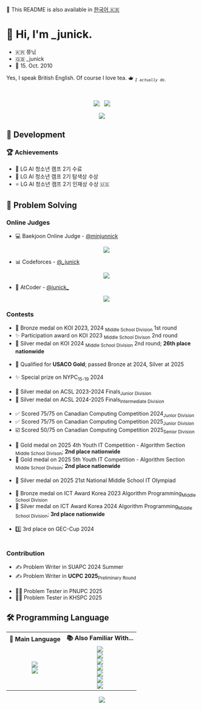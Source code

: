 📄 This README is also available in [한국어 🇰🇷](README-ko.md)

<h1>👋 Hi, I'm _junick.</h1>

<ul>
	<li>🇰🇷 쮸닊</li>
	<li>🇬🇧 _junick</li>
	<li>🎂 15. Oct. 2010</li>
</ul>
<p>
Yes, I speak British English. Of course I love tea. 🫖 <sub><code><i>I actually do.</i></code></sub><br>
</p><br>

<p align="center">
	<a href="mailto:minjunnicky@gmail.com"><img src="https://img.shields.io/badge/Gmail-d14836?style=flat-square&logo=Gmail&logoColor=white&link=minjunnicky@gmail.com"/></a> &nbsp
	<a href="https://solved.ac/minjunnick" target="_blank"><img src="http://mazassumnida.wtf/api/mini/generate_badge?boj=minjunnick"></a>
</p>

<p align="center">
	<img src="https://github-readme-stats.vercel.app/api?username=junick1&show_icons=true&theme=dracula">
</p>

<h2>🔧 Development</h2>
<h3>🏆 Achievements</h3>
<ul>
 <li>📝 LG AI 청소년 캠프 2기 수료</li>
 <li>🔎 LG AI 청소년 캠프 2기 탐색상 수상</li>
 <li>⭐️ LG AI 청소년 캠프 2기 인재상 수상 🇺🇸</li>
</ul>

<h2>🤔 Problem Solving</h2>
<h3>Online Judges</h3>
<ul>
	<li>
		💻 Baekjoon Online Judge - <a href="https://solved.ac/profile/minjunnick">@minjunnick</a>
  		<p align="center"><a href="https://solved.ac/profile/minjunnick" target="_blank"><img src="https://github-readme-solvedac-hyp3rflow.vercel.app/api/?handle=minjunnick"></a></p>
	</li>
	<li>
		📊 Codeforces - <a href="https://codeforces.com/profile/_junick">@_junick</a>
		<p align="center"><a href="https://codeforces.com/profile/_junick"><img src="https://codeforces-readme-stats.vercel.app/api/card?username=_junick"></a></p>
	</li>
	<li>
		📧 AtCoder - <a href="https://atcoder.jp/users/junick_">@junick_</a>
		<p align="center"><a href="https://atcoder.jp/users/junick_" target="_blank"><img src="https://atcoder.junah.dev/v2/generate_badge?name=junick_"></a></p>
	</li>
</ul>

<h3>Contests</h3>
<ul>
	<!-- KOI -->
	<li>🥉 Bronze medal on KOI 2023, 2024 <sub>Middle School Division</sub> 1st round</li>
	<li>✨ Participation award on KOI 2023 <sub>Middle School Divison</sub> 2nd round</li>
	<li>🥈 Silver medal on KOI 2024 <sub>Middle School Division</sub> 2nd round; <b>26th place nationwide</b></li>
	<br>
	<!-- USACO -->
	<li>🥇 Qualified for <b>USACO Gold</b>; passed Bronze at 2024, Silver at 2025</li>
	<br>
	<!-- NYPC -->
	<li>✨ Special prize on NYPC<sub>15-19</sub> 2024</li>
	<br>
	<!-- ACSL -->
	<li>🥈 Silver medal on ACSL 2023-2024 Finals<sub>Junior Division</sub></li>
	<li>🥈 Silver medal on ACSL 2024-2025 Finals<sub>Intermediate Division</sub></li>
	<br>
	<!-- CCC -->
	<li>✅ Scored 75/75 on Canadian Computing Competition 2024<sub>Junior Division</sub></li>
	<li>✅ Scored 75/75 on Canadian Computing Competition 2025<sub>Junior Division</sub></li>
	<li>☑️ Scored 50/75 on Canadian Computing Competition 2025<sub>Senior Division</sub></li>
	<br>
	<!-- Korea Information Technology Promotion Agency -->
 	<li>🥇 Gold medal on 2025 4th Youth IT Competition - Algorithm Section <sub>Middle School Divison</sub>; <b>2nd place nationwide</b></li>
	<li>🥇 Gold medal on 2025 5th Youth IT Competition - Algorithm Section <sub>Middle School Divison</sub>; <b>2nd place nationwide</b></li>
	<br>
	<!-- KOREA DIGITAL MEDIA HIGH SCHOOL -->
	<li>🥈 Silver medal on 2025 21st National Middle School IT Olympiad</li>
	<br>
	<!-- ICT AWARD KOREA -->
	<li>🥉 Bronze medal on ICT Award Korea 2023 Algorithm Programming<sub>Middle School Division</sub></li>
	<li>🥈 Silver medal on ICT Award Korea 2024 Algorithm Programming<sub>Middle School Division</sub>; <b>3rd place nationwide</b></li>
	<br>
	<!-- GEC-Cup -->
	<li>3️⃣ 3rd place on GEC-Cup 2024</li><br>
</ul>

<h3>Contribution</h3>
<ul>
	<li>✍️ Problem Writer in SUAPC 2024 Summer</li>
	<li>✍️ Problem Writer in <b>UCPC 2025</b><sub>Preliminary Round</sub></li>
	<br>
	<li>🧑‍💻 Problem Tester in PNUPC 2025</li>
	<li>🧑‍💻 Problem Tester in KHSPC 2025</li>
</ul>

<h2>🛠️ Programming Language</h2>

<table align="center">
	<tr>
		<th>💪 Main Language</th>
		<th>📚 Also Familiar With... </th>
	</tr>
	<tr>
		<td align="center">
			<img src="https://img.shields.io/badge/C++-00599C?style=for-the-badge&logo=c%2b%2b&logoColor=white"/><br>
			<img src="https://img.shields.io/badge/Python-3776AB?style=for-the-badge&logo=python&logoColor=white"/>
		</td>
		<td align="center">
			<img src="https://img.shields.io/badge/C-00599C?style=for-the-badge&logo=c&logoColor=white"/><br>
			<img src="https://img.shields.io/badge/C%23-239120?style=for-the-badge&logo=unity&logoColor=white"/><br>
			<img src="https://img.shields.io/badge/Java-ED8B00?style=for-the-badge&logo=openjdk&logoColor=white"/><br>
			<img src="https://img.shields.io/badge/HTML5-E34F26?style=for-the-badge&logo=html5&logoColor=white"/><br>
			<img src="https://img.shields.io/badge/CSS3-1572B6?style=for-the-badge&logo=css3&logoColor=white"/><br>
			<img src="https://img.shields.io/badge/JavaScript-F7DF1E?style=for-the-badge&logo=javascript&logoColor=black"/><br>
			<img src="https://img.shields.io/badge/Node.js-339933?style=for-the-badge&logo=nodedotjs&logoColor=white"/>
		</td>
	</tr>
</table>

<p align="center"><img src="https://github-readme-stats.vercel.app/api/top-langs/?username=junick1&layout=compact&theme=dracula"/></p>
